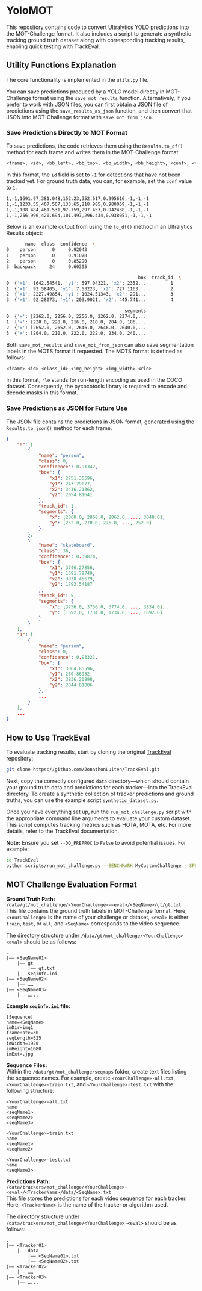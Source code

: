 # YoloMOT

This repository contains code to convert Ultralytics YOLO predictions into the MOT-Challenge format. It also includes a script to generate a synthetic tracking ground truth dataset along with corresponding tracking results, enabling quick testing with TrackEval.

## Utility Functions Explanation

The core functionality is implemented in the `utils.py` file.

You can save predictions produced by a YOLO model directly in MOT-Challenge format using the `save_mot_results` function. Alternatively, if you prefer to work with JSON files, you can first obtain a JSON file of predictions using the `save_results_as_json` function, and then convert that JSON into MOT-Challenge format with `save_mot_from_json`.

### Save Predictions Directly to MOT Format

To save predictions, the code retrieves them using the `Results.to_df()` method for each frame and writes them in the MOT-Challenge format:
```txt
<frame>, <id>, <bb_left>, <bb_top>, <bb_width>, <bb_height>, <conf>, <x>, <y>, <z>
```
In this format, the `id` field is set to `-1` for detections that have not been tracked yet. For ground truth data, you can, for example, set the `conf` value to `1`.

```txt
1,-1,1691.97,381.048,152.23,352.617,0.995616,-1,-1,-1
1,-1,1233.55,467.507,133.65,218.985,0.980069,-1,-1,-1
1,-1,108.484,461.531,97.759,297.453,0.942438,-1,-1,-1
1,-1,256.996,420.694,101.497,296.434,0.938051,-1,-1,-1
```

Below is an example output from using the `to_df()` method in an Ultralytics Results object:

```bash
       name  class  confidence  \
0    person      0     0.92043   
1    person      0     0.91078   
2    person      0     0.85290   
3  backpack     24     0.60395   

                                                 box  track_id  \
0  {'x1': 1642.54541, 'y1': 597.04321, 'x2': 2352...         1   
1  {'x1': 92.58405, 'y1': 7.53223, 'x2': 727.1163...         2   
2  {'x1': 2227.49854, 'y1': 1024.51343, 'x2': 291...         3   
3  {'x1': 92.28073, 'y1': 203.9021, 'x2': 445.741...         4   

                                            segments  
0  {'x': [2262.0, 2256.0, 2256.0, 2262.0, 2274.0,...  
1  {'x': [228.0, 228.0, 216.0, 210.0, 204.0, 186....  
2  {'x': [2652.0, 2652.0, 2646.0, 2646.0, 2640.0,...  
3  {'x': [204.0, 210.0, 222.0, 222.0, 234.0, 240....  
```

Both `save_mot_results` and `save_mot_from_json` can also save segmentation labels in the MOTS format if requested. The MOTS format is defined as follows:

```txt
<frame> <id> <class_id> <img_height> <img_width> <rle>
```

In this format, `rle` stands for run-length encoding as used in the COCO dataset. Consequently, the pycocotools library is required to encode and decode masks in this format.

### Save Predictions as JSON for Future Use

The JSON file contains the predictions in JSON format, generated using the `Results.to_json()` method for each frame.

```json
{
    "0": [
        {
            "name": "person",
            "class": 0,
            "confidence": 0.91342,
            "box": {
                "x1": 2751.35596,
                "y1": 243.29077,
                "x2": 3436.21362,
                "y2": 2054.81641
            },
            "track_id": 1,
            "segments": {
                "x": [2868.0, 2868.0, 2862.0, ..., 3048.0],
                "y": [252.0, 270.0, 276.0, ..., 252.0]
            }
        },
        {
            "name": "skateboard",
            "class": 36,
            "confidence": 0.39874,
            "box": {
                "x1": 3746.27856,
                "y1": 1691.79749,
                "x2": 3838.45679,
                "y2": 1793.54187
            },
            "track_id": 5,
            "segments": {
                "x": [3756.0, 3756.0, 3774.0, ..., 3834.0],
                "y": [1692.0, 1734.0, 1734.0, ..., 1692.0]
            }
        }
    ],
    "1": [
        {
            "name": "person",
            "class": 0,
            "confidence": 0.93321,
            "box": {
                "x1": 3064.85596,
                "y1": 260.86932,
                "x2": 3836.20898,
                "y2": 2044.81006
            },
            ...
        }
    ],
    ...
}
```

## How to Use TrackEval

To evaluate tracking results, start by cloning the original [TrackEval](https://github.com/JonathonLuiten/TrackEval/) repository:

```bash
git clone https://github.com/JonathonLuiten/TrackEval.git
```

Next, copy the correctly configured `data` directory—which should contain your ground truth data and predictions for each tracker—into the TrackEval directory. To create a synthetic collection of tracker predictions and ground truths, you can use the example script `synthetic_dataset.py`.

Once you have everything set up, run the `run_mot_challenge.py` script with the appropriate command line arguments to evaluate your custom dataset. This script computes tracking metrics such as HOTA, MOTA, etc. For more details, refer to the TrackEval documentation.

**Note:** Ensure you set `--DO_PREPROC` to `False` to avoid potential issues. For example:

```bash
cd TrackEval
python scripts/run_mot_challenge.py --BENCHMARK MyCustomChallenge --SPLIT_TO_EVAL test --DO_PREPROC False
```

## MOT Challenge Evaluation Format

**Ground Truth Path:**  
`/data/gt/mot_challenge/<YourChallenge>-<eval>/<SeqName>/gt/gt.txt`  
This file contains the ground truth labels in MOT-Challenge format. Here, `<YourChallenge>` is the name of your challenge or dataset, `<eval>` is either `train`, `test`, or `all`, and `<SeqName>` corresponds to the video sequence.

The directory structure under `/data/gt/mot_challenge/<YourChallenge>-<eval>` should be as follows:

```
.
|—— <SeqName01>
    |—— gt
        |—— gt.txt
    |—— seqinfo.ini
|—— <SeqName02>
    |—— ……
|—— <SeqName03>
    |—— …...
```

**Example `seqinfo.ini` file:**

```
[Sequence]
name=<SeqName>
imDir=img1
frameRate=30
seqLength=525
imWidth=1920
imHeight=1080
imExt=.jpg
```

**Sequence Files:**  
Within the `/data/gt/mot_challenge/seqmaps` folder, create text files listing the sequence names. For example, create `<YourChallenge>-all.txt`, `<YourChallenge>-train.txt`, and `<YourChallenge>-test.txt` with the following structure:

```
<YourChallenge>-all.txt
name
<seqName1> 
<seqName2>
<seqName3>

<YourChallenge>-train.txt
name
<seqName1> 
<seqName2>

<YourChallenge>-test.txt
name
<seqName3>
```

**Predictions Path:**  
`/data/trackers/mot_challenge/<YourChallenge>-<eval>/<TrackerName>/data/<SeqName>.txt`  
This file stores the predictions for each video sequence for each tracker. Here, `<TrackerName>` is the name of the tracker or algorithm used.

The directory structure under `/data/trackers/mot_challenge/<YourChallenge>-<eval>` should be as follows:

```
.
|—— <Tracker01>
    |—— data
        |—— <SeqName01>.txt
        |—— <SeqName02>.txt
|—— <Tracker02>
    |—— ……
|—— <Tracker03>
    |—— …...
```
